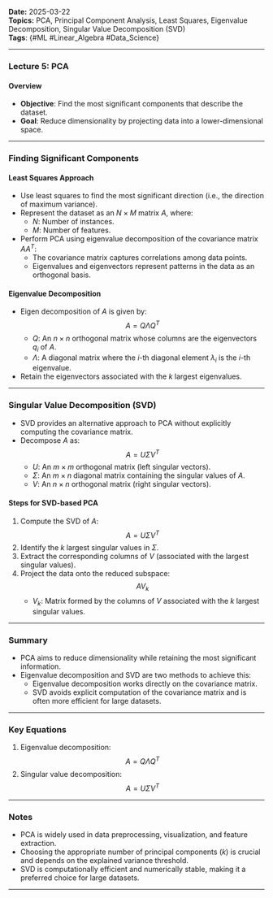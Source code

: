 **Date:** 2025-03-22  
**Topics:** PCA, Principal Component Analysis, Least Squares, Eigenvalue Decomposition, Singular Value Decomposition (SVD)  
**Tags**: {#ML #Linear_Algebra #Data_Science}

---

### Lecture 5: PCA

#### Overview
- **Objective**: Find the most significant components that describe the dataset.
- **Goal**: Reduce dimensionality by projecting data into a lower-dimensional space.

---

### Finding Significant Components

#### Least Squares Approach
- Use least squares to find the most significant direction (i.e., the direction of maximum variance).
- Represent the dataset as an $N \times M$ matrix $A$, where:
  - $N$: Number of instances.
  - $M$: Number of features.
- Perform PCA using eigenvalue decomposition of the covariance matrix $AA^T$:
  - The covariance matrix captures correlations among data points.
  - Eigenvalues and eigenvectors represent patterns in the data as an orthogonal basis.

#### Eigenvalue Decomposition
- Eigen decomposition of $A$ is given by:
  $$
  A = Q \Lambda Q^T
  $$
  - $Q$: An $n \times n$ orthogonal matrix whose columns are the eigenvectors $q_i$ of $A$.
  - $\Lambda$: A diagonal matrix where the $i$-th diagonal element $\lambda_i$ is the $i$-th eigenvalue.
- Retain the eigenvectors associated with the $k$ largest eigenvalues.

---

### Singular Value Decomposition (SVD)
- SVD provides an alternative approach to PCA without explicitly computing the covariance matrix.
- Decompose $A$ as:
  $$
  A = U \Sigma V^T
  $$
  - $U$: An $m \times m$ orthogonal matrix (left singular vectors).
  - $\Sigma$: An $m \times n$ diagonal matrix containing the singular values of $A$.
  - $V$: An $n \times n$ orthogonal matrix (right singular vectors).

#### Steps for SVD-based PCA
1. Compute the SVD of $A$:
   $$
   A = U \Sigma V^T
   $$
2. Identify the $k$ largest singular values in $\Sigma$.
3. Extract the corresponding columns of $V$ (associated with the largest singular values).
4. Project the data onto the reduced subspace:
   $$
   AV_k
   $$
   - $V_k$: Matrix formed by the columns of $V$ associated with the $k$ largest singular values.

---

### Summary
- PCA aims to reduce dimensionality while retaining the most significant information.
- Eigenvalue decomposition and SVD are two methods to achieve this:
  - Eigenvalue decomposition works directly on the covariance matrix.
  - SVD avoids explicit computation of the covariance matrix and is often more efficient for large datasets.

---

### Key Equations
1. Eigenvalue decomposition:
   $$
   A = Q \Lambda Q^T
   $$
2. Singular value decomposition:
   $$
   A = U \Sigma V^T
   $$

---

### Notes
- PCA is widely used in data preprocessing, visualization, and feature extraction.
- Choosing the appropriate number of principal components ($k$) is crucial and depends on the explained variance threshold.
- SVD is computationally efficient and numerically stable, making it a preferred choice for large datasets.

---